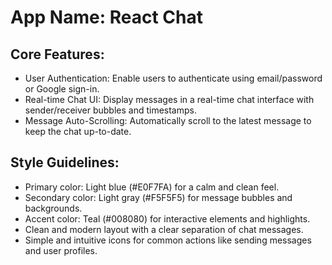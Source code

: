 # **App Name**: React Chat

## Core Features:

- User Authentication: Enable users to authenticate using email/password or Google sign-in.
- Real-time Chat UI: Display messages in a real-time chat interface with sender/receiver bubbles and timestamps.
- Message Auto-Scrolling: Automatically scroll to the latest message to keep the chat up-to-date.

## Style Guidelines:

- Primary color: Light blue (#E0F7FA) for a calm and clean feel.
- Secondary color: Light gray (#F5F5F5) for message bubbles and backgrounds.
- Accent color: Teal (#008080) for interactive elements and highlights.
- Clean and modern layout with a clear separation of chat messages.
- Simple and intuitive icons for common actions like sending messages and user profiles.
